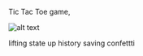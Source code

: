 Tic Tac Toe game,

![alt text](https://edenv30.github.io/TicTacToe/.png)

lifting state up
history saving
confettti

